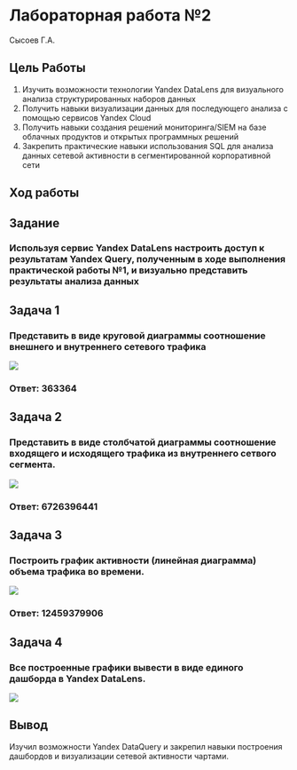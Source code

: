 # Лабораторная работа №2
Сысоев Г.А.

## Цель Работы

1. 	Изучить возможности технологии Yandex DataLens для визуального анализа структурированных наборов данных 
2.	 Получить навыки визуализации данных для последующего анализа с помощью сервисов Yandex Cloud 
3. 	Получить навыки создания решений мониторинга/SIEM на базе облачных продуктов и открытых программных решений 
4. 	Закрепить практические навыки использования SQL для анализа данных сетевой активности в сегментированной корпоративной сети


## Ход работы

## Задание
### Используя сервис Yandex DataLens настроить доступ к результатам Yandex Query, полученным в ходе выполнения практической работы №1, и визуально представить результаты анализа данных

## Задача 1

### Представить в виде круговой диаграммы соотношение внешнего и внутреннего сетевого трафика

<image src = "images\a.jpg">

### Ответ: 363364

## Задача 2

### Представить в виде столбчатой диаграммы соотношение входящего и исходящего трафика из внутреннего сетвого сегмента.

<image src = "images\b.jpg">

### Ответ: 6726396441

## Задача 3

### Построить график активности (линейная диаграмма) объема трафика во времени.

<image src = "images\c.jpg">

### Ответ: 12459379906

## Задача 4

### Все построенные графики вывести в виде единого дашборда в Yandex DataLens.

<image src = "images\d.jpg">


## Вывод

Изучил возможности Yandex DataQuery и закрепил навыки построения дашбордов и визуализации сетевой активности чартами.
